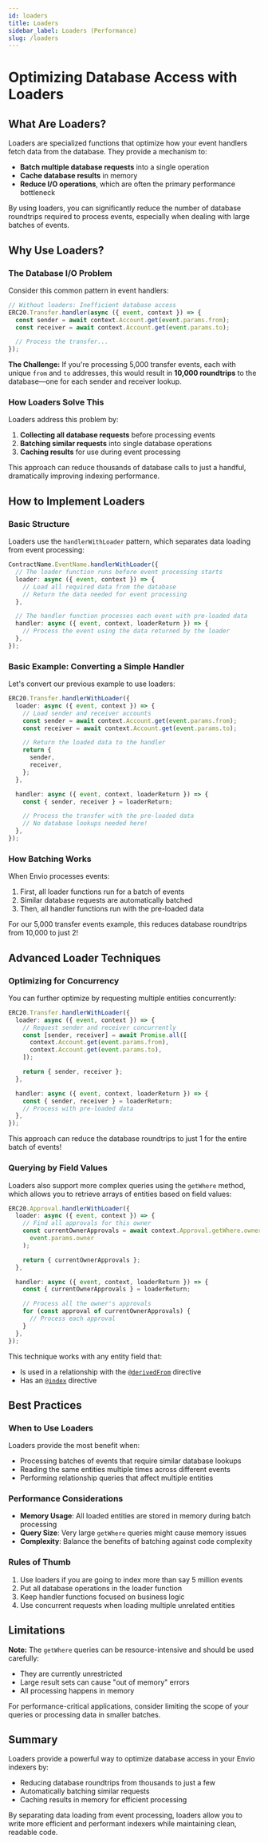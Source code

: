```yaml
---
id: loaders
title: Loaders
sidebar_label: Loaders (Performance)
slug: /loaders
---
```


# Optimizing Database Access with Loaders

## What Are Loaders?

Loaders are specialized functions that optimize how your event handlers fetch data from the database. They provide a mechanism to:

- **Batch multiple database requests** into a single operation
- **Cache database results** in memory
- **Reduce I/O operations**, which are often the primary performance bottleneck

By using loaders, you can significantly reduce the number of database roundtrips required to process events, especially when dealing with large batches of events.

## Why Use Loaders?

### The Database I/O Problem

Consider this common pattern in event handlers:

```typescript
// Without loaders: Inefficient database access
ERC20.Transfer.handler(async ({ event, context }) => {
  const sender = await context.Account.get(event.params.from);
  const receiver = await context.Account.get(event.params.to);

  // Process the transfer...
});
```

**The Challenge:** If you're processing 5,000 transfer events, each with unique `from` and `to` addresses, this would result in **10,000 roundtrips** to the database—one for each sender and receiver lookup.

### How Loaders Solve This

Loaders address this problem by:

1. **Collecting all database requests** before processing events
2. **Batching similar requests** into single database operations
3. **Caching results** for use during event processing

This approach can reduce thousands of database calls to just a handful, dramatically improving indexing performance.

## How to Implement Loaders

### Basic Structure

Loaders use the `handlerWithLoader` pattern, which separates data loading from event processing:

```typescript
ContractName.EventName.handlerWithLoader({
  // The loader function runs before event processing starts
  loader: async ({ event, context }) => {
    // Load all required data from the database
    // Return the data needed for event processing
  },

  // The handler function processes each event with pre-loaded data
  handler: async ({ event, context, loaderReturn }) => {
    // Process the event using the data returned by the loader
  },
});
```

### Basic Example: Converting a Simple Handler

Let's convert our previous example to use loaders:

```typescript
ERC20.Transfer.handlerWithLoader({
  loader: async ({ event, context }) => {
    // Load sender and receiver accounts
    const sender = await context.Account.get(event.params.from);
    const receiver = await context.Account.get(event.params.to);

    // Return the loaded data to the handler
    return {
      sender,
      receiver,
    };
  },

  handler: async ({ event, context, loaderReturn }) => {
    const { sender, receiver } = loaderReturn;

    // Process the transfer with the pre-loaded data
    // No database lookups needed here!
  },
});
```

### How Batching Works

When Envio processes events:

1. First, all loader functions run for a batch of events
2. Similar database requests are automatically batched
3. Then, all handler functions run with the pre-loaded data

For our 5,000 transfer events example, this reduces database roundtrips from 10,000 to just 2!

## Advanced Loader Techniques

### Optimizing for Concurrency

You can further optimize by requesting multiple entities concurrently:

```typescript
ERC20.Transfer.handlerWithLoader({
  loader: async ({ event, context }) => {
    // Request sender and receiver concurrently
    const [sender, receiver] = await Promise.all([
      context.Account.get(event.params.from),
      context.Account.get(event.params.to),
    ]);

    return { sender, receiver };
  },

  handler: async ({ event, context, loaderReturn }) => {
    const { sender, receiver } = loaderReturn;
    // Process with pre-loaded data
  },
});
```

This approach can reduce the database roundtrips to just 1 for the entire batch of events!

### Querying by Field Values

Loaders also support more complex queries using the `getWhere` method, which allows you to retrieve arrays of entities based on field values:

```typescript
ERC20.Approval.handlerWithLoader({
  loader: async ({ event, context }) => {
    // Find all approvals for this owner
    const currentOwnerApprovals = await context.Approval.getWhere.owner_id.eq(
      event.params.owner
    );

    return { currentOwnerApprovals };
  },

  handler: async ({ event, context, loaderReturn }) => {
    const { currentOwnerApprovals } = loaderReturn;

    // Process all the owner's approvals
    for (const approval of currentOwnerApprovals) {
      // Process each approval
    }
  },
});
```

This technique works with any entity field that:

- Is used in a relationship with the [`@derivedFrom`](schema/#relationships-one-to-many-derivedfrom) directive
- Has an [`@index`](database-performance-optimization/#creating-custom-indices) directive

## Best Practices

### When to Use Loaders

Loaders provide the most benefit when:

- Processing batches of events that require similar database lookups
- Reading the same entities multiple times across different events
- Performing relationship queries that affect multiple entities

### Performance Considerations

- **Memory Usage**: All loaded entities are stored in memory during batch processing
- **Query Size**: Very large `getWhere` queries might cause memory issues
- **Complexity**: Balance the benefits of batching against code complexity

### Rules of Thumb

1. Use loaders if you are going to index more than say 5 million events
2. Put all database operations in the loader function
3. Keep handler functions focused on business logic
4. Use concurrent requests when loading multiple unrelated entities

## Limitations

**Note:** The `getWhere` queries can be resource-intensive and should be used carefully:

- They are currently unrestricted
- Large result sets can cause "out of memory" errors
- All processing happens in memory

For performance-critical applications, consider limiting the scope of your queries or processing data in smaller batches.

## Summary

Loaders provide a powerful way to optimize database access in your Envio indexers by:

- Reducing database roundtrips from thousands to just a few
- Automatically batching similar requests
- Caching results in memory for efficient processing

By separating data loading from event processing, loaders allow you to write more efficient and performant indexers while maintaining clean, readable code.
